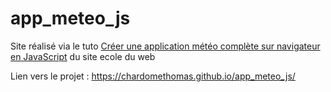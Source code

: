 # app_meteo_js

Site réalisé via le tuto [Créer une application météo complète sur navigateur en JavaScript]( https://www.ecole-du-web.net/p/creer-une-application-meteo-complete-sur-navigateur-en-javascript ) du site ecole du web

Lien vers le projet : https://chardomethomas.github.io/app_meteo_js/
